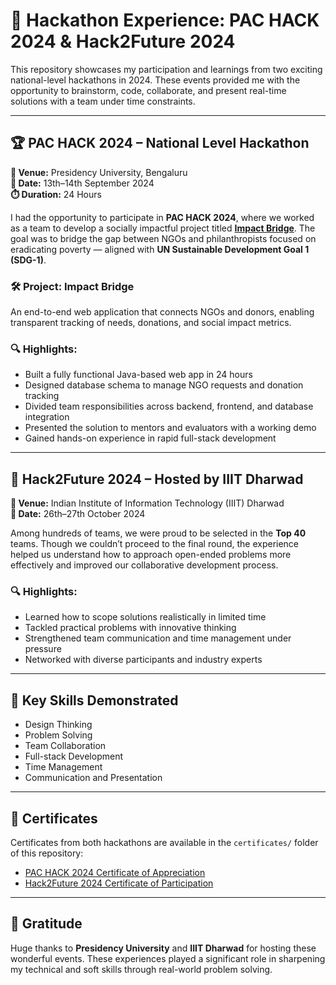 # 🚀 Hackathon Experience: PAC HACK 2024 & Hack2Future 2024

This repository showcases my participation and learnings from two exciting national-level hackathons in 2024. These events provided me with the opportunity to brainstorm, code, collaborate, and present real-time solutions with a team under time constraints.

---

## 🏆 PAC HACK 2024 – National Level Hackathon  
**📍 Venue:** Presidency University, Bengaluru  
**📅 Date:** 13th–14th September 2024  
**⏱️ Duration:** 24 Hours  

I had the opportunity to participate in **PAC HACK 2024**, where we worked as a team to develop a socially impactful project titled [**Impact Bridge**](https://github.com/hrishi-6887/Impact-bridge). The goal was to bridge the gap between NGOs and philanthropists focused on eradicating poverty — aligned with **UN Sustainable Development Goal 1 (SDG-1)**.

### 🛠️ Project: Impact Bridge
An end-to-end web application that connects NGOs and donors, enabling transparent tracking of needs, donations, and social impact metrics.

### 🔍 Highlights:
- Built a fully functional Java-based web app in 24 hours
- Designed database schema to manage NGO requests and donation tracking
- Divided team responsibilities across backend, frontend, and database integration
- Presented the solution to mentors and evaluators with a working demo
- Gained hands-on experience in rapid full-stack development

---

## 🌟 Hack2Future 2024 – Hosted by IIIT Dharwad  
**📍 Venue:** Indian Institute of Information Technology (IIIT) Dharwad  
**📅 Date:** 26th–27th October 2024  

Among hundreds of teams, we were proud to be selected in the **Top 40** teams. Though we couldn’t proceed to the final round, the experience helped us understand how to approach open-ended problems more effectively and improved our collaborative development process.

### 🔍 Highlights:
- Learned how to scope solutions realistically in limited time
- Tackled practical problems with innovative thinking  
- Strengthened team communication and time management under pressure
- Networked with diverse participants and industry experts

---

## 🧠 Key Skills Demonstrated

- Design Thinking  
- Problem Solving  
- Team Collaboration  
- Full-stack Development  
- Time Management  
- Communication and Presentation  

---

## 📜 Certificates

Certificates from both hackathons are available in the `certificates/` folder of this repository:
- [PAC HACK 2024 Certificate of Appreciation](https://github.com/hrishi-6887/Certificate/blob/main/Hackathon/PACHACK%20Certificate.jpg)
- [Hack2Future 2024 Certificate of Participation](https://github.com/hrishi-6887/Certificate/blob/main/Hackathon/Hack%20to%20future%20Certificate.jpg)



---

## 🙌 Gratitude

Huge thanks to **Presidency University** and **IIIT Dharwad** for hosting these wonderful events. These experiences played a significant role in sharpening my technical and soft skills through real-world problem solving.
